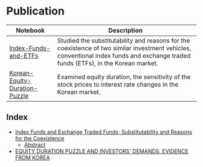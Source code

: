 # Publication


| Notebook | Description |
|--------------------------------------------------------------------------------------------------------------|-------------------------------------------------------------------------------------------------------------------------------------------------------------------|
| [Index-Funds-and-ETFs](https://github.com/hsongchoi/Publications/tree/master/Index-Funds-and-ETFs) | Studied the substitutability and reasons for the coexistence of two similar investment vehicles, conventional index funds and exchange traded funds (ETFs), in the Korean market. |
| [Korean-Equity-Duration-Puzzle](https://github.com/hsongchoi/Publications/tree/master/Korean-Equity-Duration-Puzzle) | Examined equity duration, the sensitivity of the stock prices to interest rate changes in the Korean market. |


## Index

* [Index Funds and Exchange Traded Funds; Substitutability and Reasons for the Coexistence](#indexfunds)
    * [Abstract](#abstract)
* [EQUITY DURATION PUZZLE AND INVESTORS' DEMANDS: EVIDENCE FROM KOREA](#equityduration)
